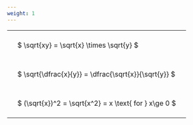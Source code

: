 ```yaml
---
weight: 1
---
```


<style type="text/css">
#T_7ac24 th.col_heading {
  text-align: left;
  font-size: 1em;
}
#T_7ac24 td {
  text-align: left;
  font-size: 1em;
  padding: 1.5em;
}
</style>
<table id="T_7ac24">
  <thead>
  </thead>
  <tbody>
    <tr>
      <td id="T_7ac24_row0_col0" class="data row0 col0" >$ \sqrt{xy} = \sqrt{x} \times \sqrt{y} $</td>
    </tr>
    <tr>
      <td id="T_7ac24_row1_col0" class="data row1 col0" >$ \sqrt{\dfrac{x}{y}} = \dfrac{\sqrt{x}}{\sqrt{y}} $</td>
    </tr>
    <tr>
      <td id="T_7ac24_row2_col0" class="data row2 col0" >$ (\sqrt{x})^2 = \sqrt{x^2} = x \text{ for } x\ge 0 $</td>
    </tr>
  </tbody>
</table>
